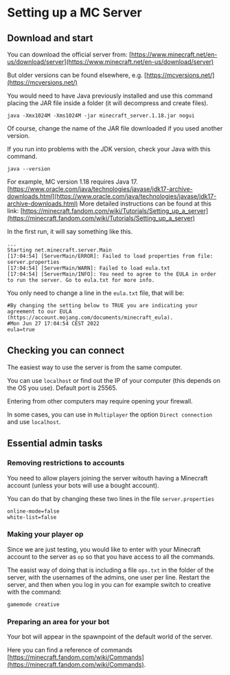 # Setting up a MC Server

## Download and start

You can download the official server from:
[https://www.minecraft.net/en-us/download/server](https://www.minecraft.net/en-us/download/server)

But older versions can be found elsewhere, e.g. 
[https://mcversions.net/](https://mcversions.net/)

You would need to have Java previously installed and use this command placing the JAR file inside a folder (it will decompress and create files).
```
java -Xmx1024M -Xms1024M -jar minecraft_server.1.18.jar nogui
```

Of course, change the name of the JAR file downloaded if you used another version. 

If you run into problems with the JDK version, check your Java with this command.
```
java --version
```
For example, MC version 1.18 requires Java 17.
[https://www.oracle.com/java/technologies/javase/jdk17-archive-downloads.html](https://www.oracle.com/java/technologies/javase/jdk17-archive-downloads.html)
More detailed instructions can be found at this link:
[https://minecraft.fandom.com/wiki/Tutorials/Setting_up_a_server](https://minecraft.fandom.com/wiki/Tutorials/Setting_up_a_server)

In the first run, it will say something like this.
```
...
Starting net.minecraft.server.Main
[17:04:54] [ServerMain/ERROR]: Failed to load properties from file: server.properties
[17:04:54] [ServerMain/WARN]: Failed to load eula.txt
[17:04:54] [ServerMain/INFO]: You need to agree to the EULA in order to run the server. Go to eula.txt for more info.
```
You only need to change a line in the `eula.txt` file, that will be:
```
#By changing the setting below to TRUE you are indicating your agreement to our EULA (https://account.mojang.com/documents/minecraft_eula).
#Mon Jun 27 17:04:54 CEST 2022
eula=true
```

## Checking you can connect

The easiest way to use the server is from the same computer. 

You can use `localhost` or find out the IP of your computer (this depends on the OS you use). Default port is 25565.

Entering from other computers may require opening your firewall. 

In some cases, you can use in `Multiplayer` the option `Direct connection` and use `localhost`. 

## Essential admin tasks

### Removing restrictions to accounts

You need to allow players joining the server witouth having a Minecraft account (unless your bots will use a bought account).

You can do that by changing these two lines in the file `server.properties`

```
online-mode=false
white-list=false
```


### Making your player op

Since we are just testing, you would like to enter with your Minecraft account to the server as `op` so that you have access to all the commands. 

The easist way of doing that is including a file `ops.txt` in the folder of the server, with the usernames of the admins, one user per line. Restart the server, and then when you log in you can for example switch to creative with the command:
```
gamemode creative
```

### Preparing an area for your bot

Your bot will appear in the spawnpoint of the default world of the server. 

Here you can find a reference of commands [https://minecraft.fandom.com/wiki/Commands](https://minecraft.fandom.com/wiki/Commands). 


